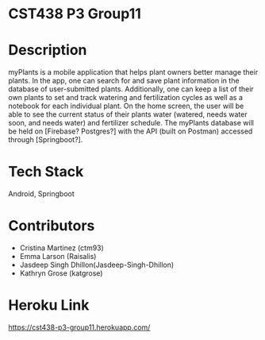 # CST438 P3 Group11

# Description
myPlants is a mobile application that helps plant owners better manage their plants. In the app, one can search for and save plant information in the database of user-submitted plants. Additionally, one can keep a list of their own plants to set and track watering and fertilization cycles as well as a notebook for each individual plant. On the home screen, the user will be able to see the current status of their plants water (watered, needs water soon, and needs water) and fertilizer schedule.
The myPlants database will be held on [Firebase? Postgres?] with the API (built on Postman) accessed through [Springboot?]. 

# Tech Stack
Android, Springboot

# Contributors
- Cristina Martinez (ctm93)
- Emma Larson (Raisalis)
- Jasdeep Singh Dhillon(Jasdeep-Singh-Dhillon)
- Kathryn Grose (katgrose)

# Heroku Link
https://cst438-p3-group11.herokuapp.com/
